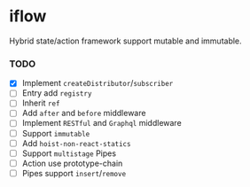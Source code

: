 # iflow
Hybrid state/action framework support mutable and immutable.

### TODO
- [x] Implement `createDistributor`/`subscriber`
- [ ] Entry add `registry`
- [ ] Inherit `ref`
- [ ] Add `after` and `before` middleware
- [ ] Implement `RESTful` and `Graphql` middleware
- [ ] Support `immutable`
- [ ] Add `hoist-non-react-statics`
- [ ] Support `multistage` Pipes
- [ ] Action use prototype-chain
- [ ] Pipes support `insert`/`remove`